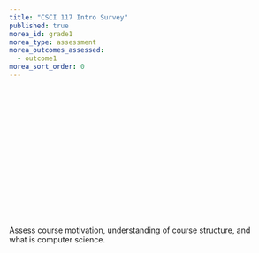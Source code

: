 ```yaml
---
title: "CSCI 117 Intro Survey"
published: true
morea_id: grade1
morea_type: assessment
morea_outcomes_assessed:
  - outcome1
morea_sort_order: 0
---
```


<link rel="stylesheet" href="http://cdn.oesmith.co.uk/morris-0.4.3.min.css">
<script src="//cdnjs.cloudflare.com/ajax/libs/raphael/2.1.0/raphael-min.js"></script>
<script src="http://cdn.oesmith.co.uk/morris-0.4.3.min.js"></script>

<div class="well" style="width: 450px">
  <div id="assessment" style="width: 400px; height: 250px"></div>
  Assess course motivation, understanding of course structure, and what is computer science.
</div>

<script>
Morris.Bar({
  element: 'assessment',
  hideHover: false,
  data: [
        { y: 'Satisfactory (%)', num: 27 },
        { y: 'Unsatisfactory (%)', num: 3 },
        ],
  xkey: 'y',
  ykeys: ['num'],
  resize: true,
  labels: ['Students']
});
</script>
